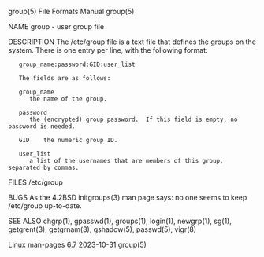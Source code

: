 group(5)							      File Formats Manual							      group(5)

NAME
       group - user group file

DESCRIPTION
       The /etc/group file is a text file that defines the groups on the system.  There is one entry per line, with the following format:

	   group_name:password:GID:user_list

       The fields are as follows:

       group_name
	      the name of the group.

       password
	      the (encrypted) group password.  If this field is empty, no password is needed.

       GID    the numeric group ID.

       user_list
	      a list of the usernames that are members of this group, separated by commas.

FILES
       /etc/group

BUGS
       As the 4.2BSD initgroups(3) man page says: no one seems to keep /etc/group up-to-date.

SEE ALSO
       chgrp(1), gpasswd(1), groups(1), login(1), newgrp(1), sg(1), getgrent(3), getgrnam(3), gshadow(5), passwd(5), vigr(8)

Linux man-pages 6.7							  2023-10-31								      group(5)
